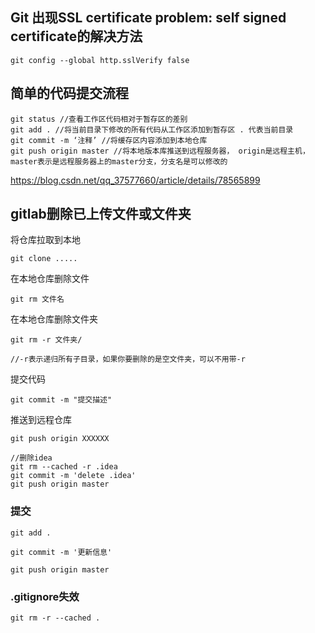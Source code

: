 ## Git 出现SSL certificate problem: self signed certificate的解决方法

```
git config --global http.sslVerify false
```

## 简单的代码提交流程

```
git status //查看工作区代码相对于暂存区的差别
git add . //将当前目录下修改的所有代码从工作区添加到暂存区 . 代表当前目录
git commit -m ‘注释’ //将缓存区内容添加到本地仓库
git push origin master //将本地版本库推送到远程服务器， origin是远程主机，master表示是远程服务器上的master分支，分支名是可以修改的
```

https://blog.csdn.net/qq_37577660/article/details/78565899

## gitlab删除已上传文件或文件夹

将仓库拉取到本地

```
git clone .....
```

在本地仓库删除文件

```
git rm 文件名
```

在本地仓库删除文件夹

```
git rm -r 文件夹/

//-r表示递归所有子目录，如果你要删除的是空文件夹，可以不用带-r
```

提交代码

```
git commit -m "提交描述"
```

推送到远程仓库

```
git push origin XXXXXX
```

```
//删除idea
git rm --cached -r .idea
git commit -m 'delete .idea'
git push origin master

```

### 提交

```
git add .

git commit -m '更新信息'

git push origin master
```

### .gitignore失效

```
git rm -r --cached .
```




